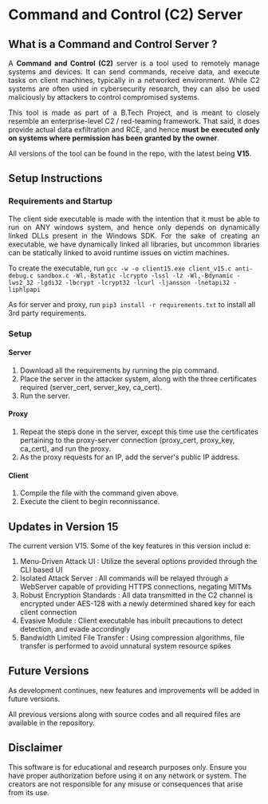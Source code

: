 # Command and Control (C2) Server

## What is a Command and Control Server ?

<p align="justify">
A <b>Command and Control (C2)</b> server is a tool used to remotely manage systems and devices. It can send commands, receive data, and execute tasks on client machines, typically in a networked environment. While C2 systems are often used in cybersecurity research, they can also be used maliciously by attackers to control compromised systems.
</p>

<p align="justify">
This tool is made as part of a B.Tech Project, and is meant to closely resemble an enterprise-level C2 / red-teaming framework.  That said, it does provide actual data exfiltration and RCE, and hence <b>must be executed only on systems where permission has been granted by the owner</b>.
</p>

All versions of the tool can be found in the repo, with the latest being **V15**.

## Setup Instructions

### Requirements and Startup

<p align="justify">
The client side executable is made with the intention that it must be able to run on ANY windows system, and hence only depends on dynamically linked DLLs present in the Windows SDK.  For the sake of creating an executable, we have dynamically linked all libraries, but uncommon libraries can be statically linked to avoid runtime issues on victim machines.
</p>

To create the executable, run 
`gcc -w -o client15.exe client_v15.c anti-debug.c sandbox.c -Wl,-Bstatic -lcrypto -lssl -lz -Wl,-Bdynamic -lws2_32 -lgdi32 -lbcrypt -lcrypt32 -lcurl -ljansson -lnetapi32 -liphlpapi` 

As for server and proxy, run `pip3 install -r requirements.txt` to install all 3rd party requirements.

### Setup 

#### Server

1. Download all the requirements by running the pip command.
2. Place the server in the attacker system, along with the three certificates required (server_cert, server_key, ca_cert).
3. Run the server.

#### Proxy

1. Repeat the steps done in the server, except this time use the certificates pertaining to the proxy-server connection (proxy_cert, proxy_key, ca_cert), and run the proxy.
2. As the proxy requests for an IP, add the server's public IP address.

#### Client

1. Compile the file with the command given above.
2. Execute the client to begin reconnissance.

## Updates in Version 15

The current version V15.  Some of the key features in this version includ e:

1. Menu-Driven Attack UI : Utilize the several options provided through the CLI based UI
2. Isolated Attack Server : All commands will be relayed through a WebServer capable of providing HTTPS connections, negating MITMs
3. Robust Encryption Standards : All data transmitted in the C2 channel is encrypted under AES-128 with a newly determined shared key for each client connection
4. Evasive Module : Client executable has inbuilt precautions to detect detection, and evade accordingly
5. Bandwidth Limited File Transfer : Using compression algorithms, file transfer is performed to avoid unnatural system resource spikes

## Future Versions

As development continues, new features and improvements will be added in future versions.

All previous versions along with source codes and all required files are available in the repository.

## Disclaimer

This software is for educational and research purposes only. Ensure you have proper authorization before using it on any network or system. The creators are not responsible for any misuse or consequences that arise from its use.
